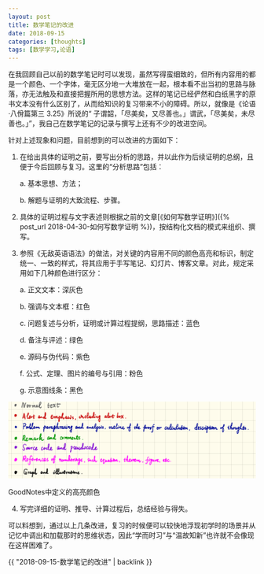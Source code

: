 ```yaml
---
layout: post
title: 数学笔记的改进
date: 2018-09-15
categories: [thoughts]
tags: [数学学习,论语]
---
```


在我回顾自己以前的数学笔记时可以发现，虽然写得蛮细致的，但所有内容用的都是一个颜色、一个字体，毫无区分地一大堆放在一起，根本看不出当初的思路与脉落，亦无法触及和直接把握所用的思想方法。这样的笔记已经俨然和白纸黑字的原书文本没有什么区别了，从而给知识的复习带来不小的障碍。所以，就像是《论语·八佾篇第三 3.25》所说的“ 子谓韶，「尽美矣，又尽善也。」谓武，「尽美矣，未尽善也。」”，我自己在数学笔记的记录与撰写上还有不少的改进空间。

针对上述现象和问题，目前想到的可以改进的方面如下：

1. 在给出具体的证明之前，要写出分析的思路，并以此作为后续证明的总纲，且便于今后回顾与复习。这里的“分析思路”包括：

   a. 基本思想、方法；

   b. 解题与证明的大致流程、步骤。

2. 具体的证明过程与文字表述则根据之前的文章[《如何写数学证明》]({% post_url 2018-04-30-如何写数学证明 %})，按结构化文档的模式来组织、撰写。

3. 参照《无敌英语语法》的做法，对关键的内容用不同的颜色高亮和标识，制定统一、一致的样式，将其应用于手写笔记、幻灯片、博客文章。对此，规定采用如下几种颜色进行区分：

   a. 正文文本：深灰色

   b. 强调与文本框：红色

   c. 问题复述与分析，证明或计算过程提纲，思路描述：蓝色

   d. 备注与评述：绿色

   e. 源码与伪代码：紫色

   f. 公式、定理、图片的编号与引用：粉色

   g. 示意图线条：黑色

![](/figures/p54001517.jpg)

GoodNotes中定义的高亮颜色

4. 写完详细的证明、推导、计算过程后，总结经验与得失。

可以料想到，通过以上几条改进，复习的时候便可以较快地浮现初学时的场景并从记忆中调出和加载那时的思维状态，因此“学而时习”与“温故知新”也许就不会像现在这样困难了。

{{ "2018-09-15-数学笔记的改进" | backlink }}
